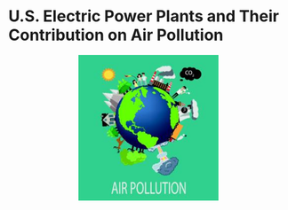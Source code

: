 # **U.S. Electric Power Plants and Their Contribution on Air Pollution**

<p align="left">
<center><img width="50%" src="static/images/air_pol_2.png"></center>
</p>


